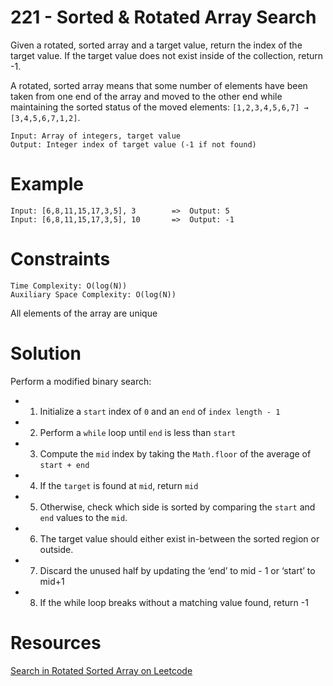 # 221 - Sorted & Rotated Array Search

Given a rotated, sorted array and a target value, return the index of the target value. If the target value does not exist inside of the collection, return -1.

A rotated, sorted array means that some number of elements have been taken from one end of the array and moved to the other end while maintaining the sorted status of the moved elements: `[1,2,3,4,5,6,7] → [3,4,5,6,7,1,2]`.

```
Input: Array of integers, target value
Output: Integer index of target value (-1 if not found)
```

# Example
```
Input: [6,8,11,15,17,3,5], 3      	=>	Output: 5
Input: [6,8,11,15,17,3,5], 10		=>	Output: -1
```

# Constraints

```
Time Complexity: O(log(N))
Auxiliary Space Complexity: O(log(N))
```

All elements of the array are unique


# Solution
Perform a modified binary search:
* 1) Initialize a `start` index of `0` and an `end` of  `index length - 1`
* 2) Perform a `while` loop until `end` is less than `start`
* 3) Compute the `mid` index by taking the `Math.floor` of the average of `start + end`
* 4) If the `target` is found at `mid`, return `mid`
* 5) Otherwise, check which side is sorted by comparing the `start` and `end` values to the `mid`.
* 6) The target value should either exist in-between the sorted region or outside.
* 7) Discard the unused half by updating the ‘end’ to mid - 1 or ‘start’ to mid+1
* 8) If the while loop breaks without a matching value found, return -1

# Resources

[Search in Rotated Sorted Array on Leetcode](https://leetcode.com/problems/search-in-rotated-sorted-array/)
